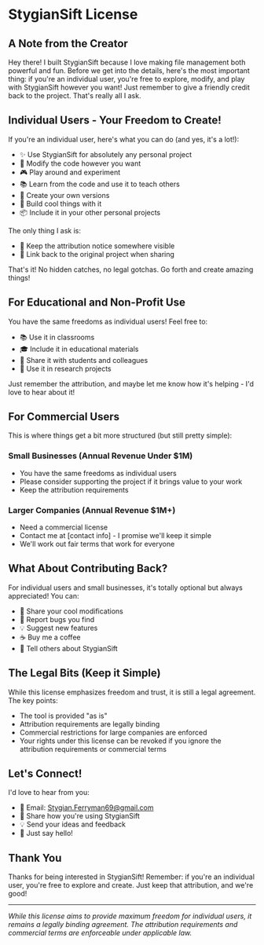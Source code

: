 # StygianSift License
## A Note from the Creator

Hey there! I built StygianSift because I love making file management both powerful and fun. Before we get into the details, here's the most important thing: if you're an individual user, you're free to explore, modify, and play with StygianSift however you want! Just remember to give a friendly credit back to the project. That's really all I ask.

## Individual Users - Your Freedom to Create!
If you're an individual user, here's what you can do (and yes, it's a lot!):
* ✨ Use StygianSift for absolutely any personal project
* 🔧 Modify the code however you want
* 🎮 Play around and experiment
* 📚 Learn from the code and use it to teach others
* 🔄 Create your own versions
* 🎨 Build cool things with it
* 📦 Include it in your other personal projects

The only thing I ask is:
* 💝 Keep the attribution notice somewhere visible
* 🔗 Link back to the original project when sharing

That's it! No hidden catches, no legal gotchas. Go forth and create amazing things!

## For Educational and Non-Profit Use
You have the same freedoms as individual users! Feel free to:
* 📚 Use it in classrooms
* 🎓 Include it in educational materials
* 🤝 Share it with students and colleagues
* 🔬 Use it in research projects

Just remember the attribution, and maybe let me know how it's helping - I'd love to hear about it!

## For Commercial Users
This is where things get a bit more structured (but still pretty simple):

### Small Businesses (Annual Revenue Under $1M)
* You have the same freedoms as individual users
* Please consider supporting the project if it brings value to your work
* Keep the attribution requirements

### Larger Companies (Annual Revenue $1M+)
* Need a commercial license
* Contact me at [contact info] - I promise we'll keep it simple
* We'll work out fair terms that work for everyone

## What About Contributing Back?
For individual users and small businesses, it's totally optional but always appreciated! You can:
* 🌟 Share your cool modifications
* 🐛 Report bugs you find
* 💡 Suggest new features
* ☕ Buy me a coffee
* 📣 Tell others about StygianSift

## The Legal Bits (Keep it Simple)
While this license emphasizes freedom and trust, it is still a legal agreement. The key points:
* The tool is provided "as is"
* Attribution requirements are legally binding
* Commercial restrictions for large companies are enforced
* Your rights under this license can be revoked if you ignore the attribution requirements or commercial terms

## Let's Connect!
I'd love to hear from you:
* 📧 Email: Stygian.Ferryman69@gmail.com
* 💭 Share how you're using StygianSift
* 💡 Send your ideas and feedback
* 👋 Just say hello!

## Thank You
Thanks for being interested in StygianSift! Remember: if you're an individual user, you're free to explore and create. Just keep that attribution, and we're good! 

---
*While this license aims to provide maximum freedom for individual users, it remains a legally binding agreement. The attribution requirements and commercial terms are enforceable under applicable law.*
